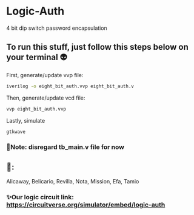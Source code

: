 # Logic-Auth

4 bit dip switch password encapsulation

## To run this stuff, just follow this steps below on your terminal 👽️

First, generate/update vvp file:

```bash
iverilog -o eight_bit_auth.vvp eight_bit_auth.v
```

Then, generate/update vcd file:

```bash
vvp eight_bit_auth.vvp
```

Lastly, simulate

```bash
gtkwave
```

### 📝Note: disregard tb_main.v file for now

## 👥:

Alicaway,
Belicario,
Revilla,
Nota,
Mission,
Efa,
Tamio

### ✨Our logic circuit link: https://circuitverse.org/simulator/embed/logic-auth
